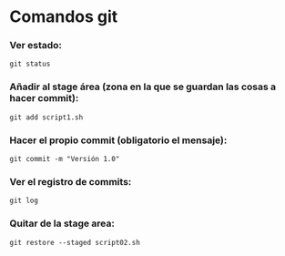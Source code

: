 # Comandos git

### Ver estado:
```
git status
```

### Añadir al stage área (zona en la que se guardan las cosas a hacer commit):
```
git add script1.sh
```

### Hacer el propio commit (obligatorio el mensaje):
```
git commit -m "Versión 1.0"
```

### Ver el registro de commits:
```
git log
```
### Quitar de la stage area:
````
git restore --staged script02.sh
````

